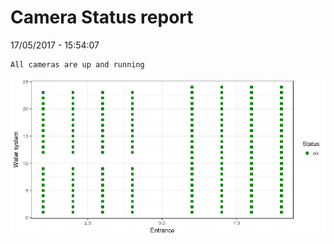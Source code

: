 Camera Status report
================
17/05/2017 - 15:54:07

    All cameras are up and running

![](camreport_files/figure-markdown_github/unnamed-chunk-2-1.png)
